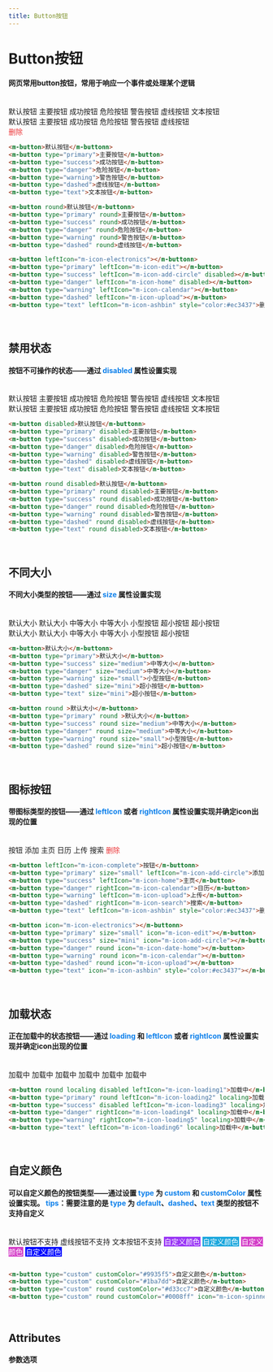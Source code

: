 ```yaml
---
title: Button按钮
---
```

# Button按钮 [<i class="iconfont m-icon-edit"></i>](链接地址 '在github上编辑此页面')

#### 网页常用button按钮，常用于响应一个事件或处理某个逻辑
<br/>
<div class="items">
  <span><m-button>默认按钮</m-button></span>  
  <span><m-button type="primary">主要按钮</m-button></span> 
  <span><m-button type="success">成功按钮</m-button></span> 
  <span><m-button type="danger">危险按钮</m-button></span> 
  <span><m-button type="warning">警告按钮</m-button></span> 
  <span><m-button type="dashed">虚线按钮</m-button></span> 
  <span><m-button type="text">文本按钮</m-button></span>
</div>
<div class="items">
  <span><m-button round>默认按钮</m-button></span>  
  <span><m-button type="primary" round>主要按钮</m-button></span>
  <span><m-button type="success" round>成功按钮</m-button></span> 
  <span><m-button type="danger" round>危险按钮</m-button></span> 
  <span><m-button type="warning" round>警告按钮</m-button></span> 
  <span><m-button type="dashed" round>虚线按钮</m-button></span>
</div>
<div class="items">
  <span><m-button leftIcon="m-icon-electronics"><i class="iconfont m-icon-electronics"></i></m-button></span>  
  <span><m-button type="primary" size="small" leftIcon="m-icon-edit"><i class="iconfont m-icon-edit"></i></m-button></span>
  <span><m-button type="success" size="mini" disabled leftIcon="m-icon-add-circle"><i class="iconfont m-icon-add-circle"></i></m-button></span> 
  <span><m-button type="danger" round disabled leftIcon="m-icon-home"><i class="iconfont m-icon-home"></i></m-button></span> 
  <span><m-button type="warning" round leftIcon="m-icon-calendar"><i class="iconfont m-icon-calendar"></i></m-button></span> 
  <span><m-button type="dashed" round leftIcon="m-icon-upload"><i class="iconfont m-icon-upload"></i></m-button></span>
  <span><m-button type="text" round leftIcon="m-icon-ashbin" style="color:#ec3437"><i class="iconfont m-icon-ashbin"></i>删除</m-button></span>
</div>

```html
<m-button>默认按钮</m-buttonn> 
<m-button type="primary">主要按钮</m-button> 
<m-button type="success">成功按钮</m-button> 
<m-button type="danger">危险按钮</m-button> 
<m-button type="warning">警告按钮</m-button> 
<m-button type="dashed">虚线按钮</m-button> 
<m-button type="text">文本按钮</m-button> 

<m-button round>默认按钮</m-buttonn> 
<m-button type="primary" round>主要按钮</m-button> 
<m-button type="success" round>成功按钮</m-button> 
<m-button type="danger" round>危险按钮</m-button> 
<m-button type="warning" round>警告按钮</m-button> 
<m-button type="dashed" round>虚线按钮</m-button>

<m-button leftIcon="m-icon-electronics"></m-buttonn> 
<m-button type="primary" leftIcon="m-icon-edit"></m-button> 
<m-button type="success" leftIcon="m-icon-add-circle" disabled></m-button> 
<m-button type="danger" leftIcon="m-icon-home" disabled></m-button> 
<m-button type="warning" leftIcon="m-icon-calendar"></m-button> 
<m-button type="dashed" leftIcon="m-icon-upload"></m-button> 
<m-button type="text" leftIcon="m-icon-ashbin" style="color:#ec3437">删除</m-button> 
```
<br/>

## 禁用状态
#### 按钮不可操作的状态——通过 <font color=#0e80eb>**disabled**</font> 属性设置实现
<br/>
<div class="items">
  <span><m-button disabled>默认按钮</m-button></span>  
  <span><m-button type="primary" disabled>主要按钮</m-button></span> 
  <span><m-button type="success" disabled>成功按钮</m-button></span> 
  <span><m-button type="danger" disabled>危险按钮</m-button></span> 
  <span><m-button type="warning" disabled>警告按钮</m-button></span> 
  <span><m-button type="dashed" disabled>虚线按钮</m-button></span> 
  <span><m-button type="text" disabled>文本按钮</m-button></span>
</div>
<div class="items">
  <span><m-button round disabled>默认按钮</m-button></span>  
  <span><m-button type="primary" round disabled>主要按钮</m-button></span> 
  <span><m-button type="success" round disabled>成功按钮</m-button></span> 
  <span><m-button type="danger" round disabled>危险按钮</m-button></span> 
  <span><m-button type="warning" round disabled>警告按钮</m-button></span> 
  <span><m-button type="dashed" round disabled>虚线按钮</m-button></span> 
  <span><m-button type="text" round disabled>文本按钮</m-button></span>
</div>

```html
<m-button disabled>默认按钮</m-buttonn> 
<m-button type="primary" disabled>主要按钮</m-button> 
<m-button type="success" disabled>成功按钮</m-button> 
<m-button type="danger" disabled>危险按钮</m-button> 
<m-button type="warning" disabled>警告按钮</m-button> 
<m-button type="dashed" disabled>虚线按钮</m-button> 
<m-button type="text" disabled>文本按钮</m-button> 

<m-button round disabled>默认按钮</m-buttonn> 
<m-button type="primary" round disabled>主要按钮</m-button> 
<m-button type="success" round disabled>成功按钮</m-button> 
<m-button type="danger" round disabled>危险按钮</m-button> 
<m-button type="warning" round disabled>警告按钮</m-button> 
<m-button type="dashed" round disabled>虚线按钮</m-button>
<m-button type="text" round disabled>文本按钮</m-button>
```
<br/>

## 不同大小
#### 不同大小类型的按钮——通过 <font color=#0e80eb>**size**</font> 属性设置实现
<br/>
<div class="items">
  <span><m-button>默认大小</m-button></span>  
  <span><m-button type="primary">默认大小</m-button></span>
  <span><m-button type="success" size="medium">中等大小</m-button></span> 
  <span><m-button type="danger" size="medium">中等大小</m-button></span> 
  <span><m-button type="warning" size="small">小型按钮</m-button></span> 
  <span><m-button type="dashed" size="mini">超小按钮</m-button></span>
  <span><m-button type="text" size="mini">超小按钮</m-button></span>
</div>
<div class="items">
  <span><m-button round>默认大小</m-button></span>  
  <span><m-button type="primary" round>默认大小</m-button></span>
  <span><m-button type="success" size="medium" round>中等大小</m-button></span> 
  <span><m-button type="danger" size="medium" round>中等大小</m-button></span> 
  <span><m-button type="warning" size="small" round>小型按钮</m-button></span> 
  <span><m-button type="dashed" size="mini" round>超小按钮</m-button></span>
</div>

```html
<m-button>默认大小</m-buttonn> 
<m-button type="primary">默认大小</m-button> 
<m-button type="success" size="medium">中等大小</m-button> 
<m-button type="danger" size="medium">中等大小</m-button> 
<m-button type="warning" size="small">小型按钮</m-button> 
<m-button type="dashed" size="mini">超小按钮</m-button> 
<m-button type="text" size="mini">超小按钮</m-button> 

<m-button round >默认大小</m-buttonn> 
<m-button type="primary" round >默认大小</m-button> 
<m-button type="success" round size="medium">中等大小</m-button> 
<m-button type="danger" round size="medium">中等大小</m-button> 
<m-button type="warning" round size="small">小型按钮</m-button> 
<m-button type="dashed" round size="mini">超小按钮</m-button>
```
<br/>

## 图标按钮
#### 带图标类型的按钮——通过 <font color=#0e80eb>**leftIcon**</font> 或者 <font color=#0e80eb>**rightIcon**</font> 属性设置实现并确定icon出现的位置
<br/>
<div class="items">
  <span><m-button leftIcon="m-icon-complete"><i class="iconfont m-icon-complete"></i> 按钮</m-button></span>  
  <span><m-button type="primary" size="medium" leftIcon="m-icon-add-circle"><i class="iconfont m-icon-add-circle"></i> 添加</m-button></span>
  <span><m-button type="success" size="small" leftIcon="m-icon-home"><i class="iconfont m-icon-home"></i> 主页</m-button></span> 
  <span><m-button type="danger"  size="mini" rightIcon="m-icon-calendar">日历 <i class="iconfont m-icon-calendar"></i></m-button></span> 
  <span><m-button type="warning" round leftIcon="m-icon-upload"><i class="iconfont m-icon-upload"></i> 上传</m-button></span> 
  <span><m-button type="dashed" round rightIcon="m-icon-search">搜索 <i class="iconfont m-icon-search"></i></m-button></span>
  <span><m-button type="text" round leftIcon="m-icon-ashbin" style="color:#ec3437"><i class="iconfont m-icon-ashbin"></i> 删除</m-button></span>
</div>
<div class="items">
  <span><m-button leftIcon="m-icon-electronics"><i class="iconfont m-icon-electronics"></i></m-button></span>  
  <span><m-button type="primary" size="small" leftIcon="m-icon-edit"><i class="iconfont m-icon-edit"></i></m-button></span>
  <span><m-button type="success" size="mini" leftIcon="m-icon-add-circle"><i class="iconfont m-icon-add-circle"></i></m-button></span> 
  <span><m-button type="danger" round leftIcon="m-icon-home"><i class="iconfont m-icon-home"></i></m-button></span> 
  <span><m-button type="warning" round leftIcon="m-icon-calendar"><i class="iconfont m-icon-calendar"></i></m-button></span> 
  <span><m-button type="dashed" round leftIcon="m-icon-upload"><i class="iconfont m-icon-upload"></i></m-button></span>
  <span><m-button type="text" leftIcon="m-icon-ashbin" style="color:#ec3437"><i class="iconfont m-icon-ashbin"></i></m-button></span>
</div>

```html
<m-button leftIcon="m-icon-complete">按钮</m-buttonn> 
<m-button type="primary" size="small" leftIcon="m-icon-add-circle">添加</m-button> 
<m-button type="success" leftIcon="m-icon-home">主页</m-button> 
<m-button type="danger" rightIcon="m-icon-calendar">日历</m-button> 
<m-button type="warning" leftIcon="m-icon-upload">上传</m-button> 
<m-button type="dashed" rightIcon="m-icon-search">搜索</m-button> 
<m-button type="text" leftIcon="m-icon-ashbin" style="color:#ec3437">删除</m-button>  

<m-button icon="m-icon-electronics"></m-buttonn> 
<m-button type="primary" size="small" icon="m-icon-edit"></m-button> 
<m-button type="success" size="mini" icon="m-icon-add-circle"></m-button> 
<m-button type="danger" round icon="m-icon-date-home"></m-button> 
<m-button type="warning" round icon="m-icon-calendar"></m-button> 
<m-button type="dashed" round icon="m-icon-upload"></m-button> 
<m-button type="text" icon="m-icon-ashbin" style="color:#ec3437"></m-button> 
```
<br/>

## 加载状态
#### 正在加载中的状态按钮——通过 <font color=#0e80eb>**loading**</font> 和 <font color=#0e80eb>**leftIcon**</font> 或者 <font color=#0e80eb>**rightIcon**</font> 属性设置实现并确定icon出现的位置
<br/>
<div class="items">
  <span><m-button round localing disabled leftIcon="m-icon-loading1"><i class="iconfont m-icon-loading1 mzl-icon-loading"></i> 加载中</m-button></span>  
  <span><m-button type="primary" round leftIcon="m-icon-loading2" localing><i class="iconfont m-icon-loading2 mzl-icon-loading"></i> 加载中</m-button></span>
  <span><m-button type="success" disabled leftIcon="m-icon-loading3" localing><i class="iconfont m-icon-loading3 mzl-icon-loading"></i> 加载中</m-button></span> 
  <span><m-button type="danger" rightIcon="m-icon-loading4" localing>加载中 <i class="iconfont m-icon-loading4 mzl-icon-loading"></i></m-button></span> 
  <span><m-button type="warning" rightIcon="m-icon-loading5" localing>加载中 <i class="iconfont m-icon-loading5 mzl-icon-loading"></i></m-button></span> 
  <span><m-button type="text" leftIcon="m-icon-loading6" localing>加载中 <i class="iconfont m-icon-loading6 mzl-icon-loading"></i></m-button></span>
</div>

```html
<m-button round localing disabled leftIcon="m-icon-loading1">加载中</m-buttonn> 
<m-button type="primary" round leftIcon="m-icon-loading2" localing>加载中</m-button> 
<m-button type="success" disabled leftIcon="m-icon-loading3" localing>加载中</m-button> 
<m-button type="danger" rightIcon="m-icon-loading4" localing>加载中</m-button> 
<m-button type="warning" rightIcon="m-icon-loading5" localing>加载中</m-button> 
<m-button type="text" leftIcon="m-icon-loading6" localing>加载中</m-button> 
```
<br/>

## 自定义颜色
#### 可以自定义颜色的按钮类型——通过设置 <font color=#0e80eb>**type**</font> 为 <font color=#0e80eb>**custom**</font> 和 <font color=#0e80eb>**customColor**</font> 属性设置实现。 <font color=#0e80eb>tips</font>：需要注意的是 <font color=#0e80eb>**type**</font> 为 <font color=#0e80eb>**default**</font>、<font color=#0e80eb>**dashed**</font>、<font color=#0e80eb>**text**</font> 类型的按钮不支持自定义
<br/>
<div class="items">
  <span><m-button>默认按钮不支持</m-button></span>
  <span><m-button type="dashed">虚线按钮不支持</m-button></span>
  <span><m-button type="text">文本按钮不支持</m-button></span>  
  <span><m-button type="custom" customColor="#9935f5" style="background:#9935f5;border:1px solid #9935f5; color:#fff">自定义颜色</m-button></span>
  <span><m-button type="custom" customColor="#1ba7dd" style="background:#1ba7dd;border:1px solid #1ba7dd; color:#fff">自定义颜色</m-button></span> 
  <span><m-button type="custom" round customColor="#d33cc7" style="background:#d33cc7;border:1px solid #d33cc7; color:#fff">自定义颜色</m-button></span> 
  <span><m-button type="custom" round customColor="#0008ff"  leftIcon="m-icon-loading6" localing disabled style="background:#0008ff;border:1px solid #0008ff; color:#fff"><i class="iconfont m-icon-loading6 mzl-icon-loading"></i> 自定义颜色</m-button></span>
</div>

```html

<m-button type="custom" customColor="#9935f5">自定义颜色</m-button> 
<m-button type="custom" customColor="#1ba7dd">自定义颜色</m-button> 
<m-button type="custom" round customColor="#d33cc7">自定义颜色</m-button> 
<m-button type="custom" round customColor="#0008ff" icon="m-icon-spinner6" localing disabled>自定义颜色</m-button>
```
<br/>

## Attributes
#### 参数选项
<br/>